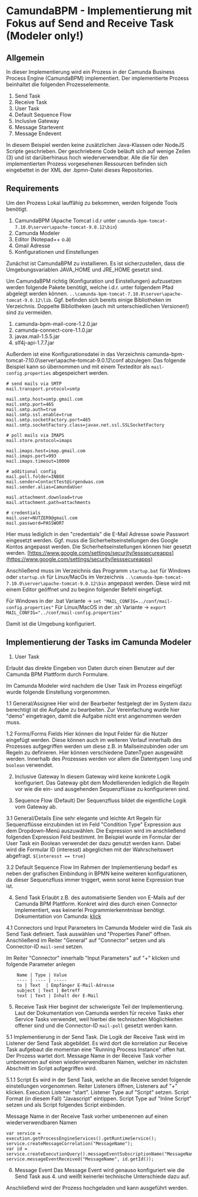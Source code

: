 # CamundaBPM - Implementierung mit Fokus auf Send and Receive Task (Modeler only!)
## Allgemein
In dieser Implementierung wird ein Prozess in der Camunda Business Process Engine (CamundaBPM) implementiert. Der implementierte Prozess beinhaltet die folgenden Prozesselemente. 

1. Send Task
2. Receive Task
3. User Task
4. Default Sequence Flow
5. Inclusive Gateway
6. Message Startevent
7. Message Endevent

In diesem Beispiel werden keine zusätzlichen Java-Klassen oder NodeJS Scripte geschrieben. Der geschriebene Code beläuft sich auf wenige Zeilen (3) und ist darüberhinaus hoch wiederverwendbar. Alle die für den implementierten Prozess vorgesehenen Ressourcen befinden sich eingebettet in der XML der .bpmn-Datei dieses Repositories. 

## Requirements

Um den Prozess Lokal lauffähig zu bekommen, werden folgende Tools benötigt.

1. CamundaBPM (Apache Tomcat i.d.r unter `camunda-bpm-tomcat-7.10.0\server\apache-tomcat-9.0.12\bin`)
2. Camunda Modeler
3. Editor (Notepad++ o.ä)
4. Gmail Adresse
5. Konfigurationen und Einstellungen

Zunächst ist CamundaBPM zu installieren. Es ist sicherzustellen, dass die Umgebungsvariablen JAVA_HOME und JRE_HOME gesetzt sind.

Um CamundaBPM richtig (Konfiguration und Einstellungen) aufzusetzen werden folgende Pakete benötigt, welche i.d.r. unter folgendem Pfad abgelegt werden können. `..\camunda-bpm-tomcat-7.10.0\server\apache-tomcat-9.0.12\lib`. Ggf. befinden sich bereits einige Bibliotheken im Verzeichnis. Doppelte Bibliotheken (auch mit unterschiedlichen Versionen!) sind zu vermeiden. 

1. camunda-bpm-mail-core-1.2.0.jar
2. camunda-connect-core-1.1.0.jar
3. javax.mail-1.5.5.jar
4. slf4j-api-1.7.7.jar

Außerdem ist eine Konfigurationsdatei in das Verzeichnis camunda-bpm-tomcat-7.10.0\server\apache-tomcat-9.0.12\conf abzulegen:
Das folgende Beispiel kann so übernommen und mit einem Texteditor als `mail-config.properties` abgespeichert werden.

```
# send mails via SMTP
mail.transport.protocol=smtp

mail.smtp.host=smtp.gmail.com
mail.smtp.port=465
mail.smtp.auth=true
mail.smtp.ssl.enable=true
mail.smtp.socketFactory.port=465
mail.smtp.socketFactory.class=javax.net.ssl.SSLSocketFactory

# poll mails via IMAPS
mail.store.protocol=imaps

mail.imaps.host=imap.gmail.com
mail.imaps.port=993
mail.imaps.timeout=10000

# additional config
mail.poll.folder=INBOX
mail.sender=ContactTest@irgendwas.com
mail.sender.alias=CamundaUser

mail.attachment.download=true
mail.attachment.path=attachments

# credentials
mail.user=NUTZER9@gmail.com
mail.password=PASSWORT
```

Hier muss lediglich in den "credentials" die E-Mail Adresse sowie Passwort eingesetzt werden. Ggf. muss die Sicherheitseinstellungen des Google Kontos angepasst werden. Die Sicherheitseinstellungen können hier gesetzt werden. [https://www.google.com/settings/security/lesssecureapps](https://www.google.com/settings/security/lesssecureapps)

Anschließend muss im Verzeichnis das Programm `startup.bat` für Windows oder `startup.sh` für Linux/MacOs im Verzeichnis `..\camunda-bpm-tomcat-7.10.0\server\apache-tomcat-9.0.12\bin` angepasst werden. Diese wird mit einem Editor geöffnet und zu beginn folgender Befehl eingefügt.

Für Windows in der .bat Variante -> `set "MAIL_CONFIG=../conf/mail-config.properties"`
Für Linux/MacOS in der .sh Variante -> `export MAIL_CONFIG="../conf/mail-config.properties"`

Damit ist die Umgebung konfiguriert. 

## Implementierung der Tasks im Camunda Modeler

1. User Task

Erlaubt das direkte Eingeben von Daten durch einen Benutzer auf der Camunda BPM Plattform durch Formulare.

Im Camunda Modeler wird nachdem die User Task im Prozess eingefügt wurde folgende Einstellung vorgenommen.

1.1 General/Assignee 
Hier wird der Bearbeiter festgelegt der im System dazu berechtigt ist die Aufgabe zu bearbeiten. Zur Vereinfachung wurde hier "demo" eingetragen, damit die Aufgabe nicht erst angenommen werden muss.

1.2 Forms/Forms Fields 
Hier können die Input Felder für die Nutzer eingefügt werden. Diese können auch im weiteren Verlauf innerhalb des Prozesses aufgegriffen werden um diese z.B. in Mailseinzubinden oder um Regeln zu definieren. Hier können verschiedene DatenTypen ausgewählt werden. Innerhalb des Prozesses werden vor allem die Datentypen `long` und `boolean` verwendet.

2. Inclusive Gateway
In diesem Gateway wird keine konkrete Logik konfiguriert. Das Gateway gibt dem Modellierenden lediglich die Regeln vor wie die ein- und ausgehenden Sequenzflüsse zu konfigurieren sind. 

3. Sequence Flow (Default)
Der Sequenzfluss bildet die eigentliche Logik vom Gateway ab.

3.1 General/Details
Eine sehr elegante und leichte Art Regeln für Sequenzflüsse einzubinden ist im Feld "Condition Type" Expression aus dem Dropdown-Menü auszuwählen. Die Expression wird im anschließend folgenden Expression Feld bestimmt. Im Beispiel wurde im Formular der User Task ein Boolean verwendet der dazu genutzt werden kann. Dabei wird die Formular ID (interesst) abgeglichen mit der Wahrscheitswert abgefragt. `${interesst == true}`

3.2 Default Sequence Flow
Im Rahmen der Implementierung bedarf es neben der grafischen Einbindung in BPMN keine weiteren konfigurationen, da dieser Sequenzfluss immer triggert, wenn sonst keine Expression true ist. 

4. Send Task
Erlaubt z.B. des automatisierte Senden von E-Mails auf der Camunda BPM Plattform. Konkret wird dies durch einen Connector implementiert, was keinerlei Programmierkenntnisse benötigt.
Dokumentation von Camunda: [klick](https://github.com/camunda/camunda-bpm-mail#camunda-bpm-mail)

4.1 Connectors und Input Parameters
Im Camunda Modeler wird die Task als Send Task definiert. Task auswählen und "Properties Panel" öffnen. Anschließend im Reiter "General" auf "Connector" setzen und als Connector-ID `mail-send` setzen.

Im Reiter "Connector" innerhalb "Input Parameters" auf "+" klicken und folgende Parameter anlegen
      
        Name | Type | Value
        ---- | ---- | ----- 
        to | Text  | Empfänger E-Mail-Adresse
        subject | Text | Betreff
        text | Text | Inhalt der E-Mail
        
5. Receive Task
Hier beginnt der schwierigste Teil der Implementierung. Laut der Dokumentation von Camunda werden für receive Tasks eher Service Tasks verwendet, weil hierbei die technischen Möglichkeiten offener sind und die Connector-ID `mail-poll` gesetzt werden kann.

5.1 Implementierung in der Send Task.
Die Logik der Receive Task wird im Listener der Send Task abgebildet. Es wird dort die korrelation zur Receive Task aufgebaut die momentan eine "Running Process Instance" offen hat. Der Prozess wartet dort. Message Name in der Receive Task vorher umbenennen auf einen wiederverwendbaren Namen, welcher im nächsten Abschnitt im Script aufgegriffen wird.


5.1.1 Script
Es wird in der Send Task, welche an die Receive sendet folgende einstellungen vorgenommen. 
Reiter Listeners öffnen, Listeners auf "+" klicken. Execution Listener "start". Listener Type auf "Script" setzen. Script Format (in diesem Fall) "Javascript" eintippen. Script Type auf "Inline Script" setzen und als Script folgendes Script einbinden.

Message Name in der Receive Task vorher umbenennen auf einen wiederverwendbaren Namen

```
var service = execution.getProcessEngineServices().getRuntimeService();
service.createMessageCorrelation("MessageName");
var id = service.createExecutionQuery().messageEventSubscriptionName("MessageName").singleResult();
service.messageEventReceived("MessageName", id.getId());
```

6. Message Event
Das Message Event wird genauso konfiguriert wie die Send Task aus 4. und weißt keinerlei technische Unterschiede dazu auf. 

Anschließend wird der Prozess hochgeladen und kann ausgeführt werden. 
